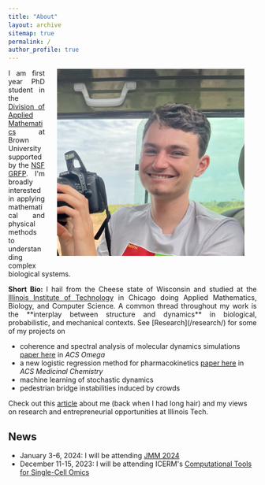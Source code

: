 ```yaml
---
title: "About"
layout: archive
sitemap: true
permalink: /
author_profile: true
---
```


<img src="/assets/images/stanley_big.jpeg" width="380px" alt="Stanley Nicholson" align="right" style="display:block;margin-bottom:25px;margin-left:auto;margin-right:auto;padding-left: 25px;padding-right: 25px;" z-index="1" />
<p style="text-align: justify">
I am first year PhD student in the <a href="https://appliedmath.brown.edu/">Division of Applied Mathematics</a>  at Brown University supported by the <a href="https://www.nsfgrfp.org/">NSF GRFP</a>.
I'm broadly interested in applying mathematical and physical methods to understanding complex biological systems.
</p>

<!-- <span style="color:red">**Research:**</span> -->

<p style="text-align: justify">
<b> Short Bio: </b>I hail from the Cheese state of Wisconsin and studied at the <a href="iit.edu">Illinois Institute of Technology</a> in Chicago doing Applied Mathematics, Biology, and Computer Science. A common thread throughout my work is the **interplay between structure and dynamics** in biological, probabilistic, and mechanical contexts. See [Research](/research/) for some of my projects on

- coherence and spectral analysis of molecular dynamics simulations <a href="https://pubs.acs.org/doi/10.1021/acsomega.3c00181">paper here</a> in *ACS Omega*
- a new logistic regression method for pharmacokinetics <a href="https://pubs.acs.org/doi/10.1021/acs.jmedchem.3c00107">paper here</a> in *ACS Medicinal Chemistry*
- machine learning of stochastic dynamics
- pedestrian bridge instabilities induced by crowds

Check out this <a href="https://www.iit.edu/news/using-math-conduit-passion-research">article</a> about me (back when I had long hair) and my views on research and entrepreneurial opportunities at Illinois Tech.
</p>

## News
- January 3-6, 2024: I will be attending <a href="https://jointmathematicsmeetings.org/jmm">JMM 2024</a>
- December 11-15, 2023: I will be attending ICERM's <a href="https://icerm.brown.edu/topical_workshops/tw-23-ctsco/">Computational Tools for Single-Cell Omics</a>
